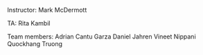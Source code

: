 
Instructor:
    Mark McDermott

TA:
    Rita Kambil 

Team members:
    Adrian Cantu Garza
    Daniel Jahren
    Vineet Nippani
    Quockhang Truong
